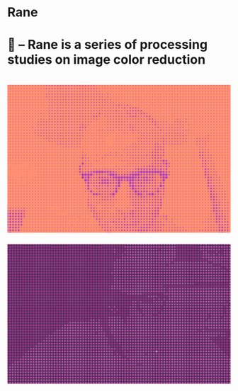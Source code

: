 # Rane
🐸 – Rane is a series of processing studies on image color reduction
===================================
![](step%2006/render/2.png)
===================================
![](step%2012/render/0.png)